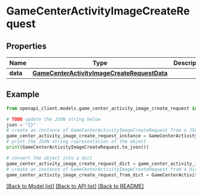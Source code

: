 # GameCenterActivityImageCreateRequest


## Properties

Name | Type | Description | Notes
------------ | ------------- | ------------- | -------------
**data** | [**GameCenterActivityImageCreateRequestData**](GameCenterActivityImageCreateRequestData.md) |  | 

## Example

```python
from openapi_client.models.game_center_activity_image_create_request import GameCenterActivityImageCreateRequest

# TODO update the JSON string below
json = "{}"
# create an instance of GameCenterActivityImageCreateRequest from a JSON string
game_center_activity_image_create_request_instance = GameCenterActivityImageCreateRequest.from_json(json)
# print the JSON string representation of the object
print(GameCenterActivityImageCreateRequest.to_json())

# convert the object into a dict
game_center_activity_image_create_request_dict = game_center_activity_image_create_request_instance.to_dict()
# create an instance of GameCenterActivityImageCreateRequest from a dict
game_center_activity_image_create_request_from_dict = GameCenterActivityImageCreateRequest.from_dict(game_center_activity_image_create_request_dict)
```
[[Back to Model list]](../README.md#documentation-for-models) [[Back to API list]](../README.md#documentation-for-api-endpoints) [[Back to README]](../README.md)



